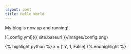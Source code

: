 ```yaml
---
layout: post
title: Hello World
---
```


My blog is now up and running!

![_config.yml]({{ site.baseurl }}/images/config.png)

{% highlight python %}
x = ('a', 1, False)
{% endhighlight %}
